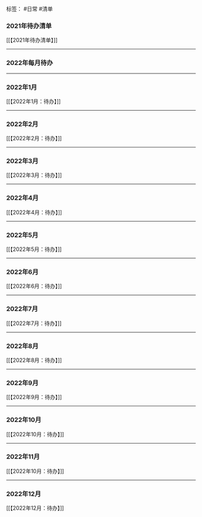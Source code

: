 标签： #日常 #清单 

### 2021年待办清单
[[【2021年待办清单】]]

---


###  2022年每月待办
---

### 2022年1月
[[【2022年1月：待办】]]

---

### 2022年2月
[[【2022年2月：待办】]]

---

### 2022年3月
[[【2022年3月：待办】]]

---

### 2022年4月
[[【2022年4月：待办】]]

---

### 2022年5月
[[【2022年5月：待办】]]

---

### 2022年6月
[[【2022年6月：待办】]]

---

### 2022年7月
[[【2022年7月：待办】]]

---

### 2022年8月
[[【2022年8月：待办】]]

---

### 2022年9月
[[【2022年9月：待办】]]

---

### 2022年10月
[[【2022年10月：待办】]]

---

### 2022年11月
[[【2022年10月：待办】]]

---

### 2022年12月
[[【2022年12月：待办】]]




